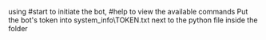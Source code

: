 using #start to initiate the bot, #help to view the available commands
Put the bot's token into system_info\TOKEN.txt next to the python file inside the folder
